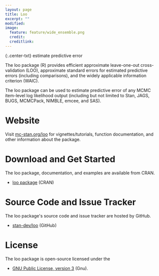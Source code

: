 ```yaml
---
layout: page
title: Loo
excerpt: ""
modified:
image:
  feature: feature/wide_ensemble.png
  credit:
  creditlink:
---
```


{:.center-txt}
estimate predictive error

The loo package <span class="note">(R)</span> provides efficient
approximate leave-one-out cross-validation <span
class="note">(LOO)</span>, approximate standard errors for estimated 
predictive errors <span class="note">(including comparisons)</span>, 
and the widely applicable information criterion <span
class="note">(WAIC)</span>.

The loo package can be used to estimate predictive error of any MCMC
item-level log likelihood output <span class="note">(including but not
limited to Stan, JAGS, BUGS, MCMCPack, NIMBLE, emcee, and SAS)</span>.

# Website

Visit [mc-stan.org/loo](http://mc-stan.org/loo/) for vignettes/tutorials, 
function documentation, and other information about the package.

# Download and Get Started

The loo package, documentation, and examples are available from CRAN.

* <p>
  <a href="https://cran.r-project.org/web/packages/loo/index.html">loo
  package</a>
  <span class="note">(CRAN)</span>
  </p>

# Source Code and Issue Tracker

The loo package's source code and issue tracker are hosted by GitHub.

* <p>
  <a href="https://github.com/stan-dev/loo">stan-dev/loo</a>
  <span class="note">(GitHub)</span>
  </p>


# License

The loo package is open-source licensed under the 

* <p>
  <a href="http://www.gnu.org/licenses/gpl-3.0.en.html">GNU Public License, version 3</a>
  <span class="note">(Gnu)</span>.
  </p>


